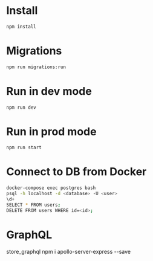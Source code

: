 # Install

```sh
npm install
```

# Migrations

```sh
npm run migrations:run
```

# Run in dev mode

```sh
npm run dev
```

# Run in prod mode

```sh
npm run start
```

# Connect to DB from Docker

```sh
docker-compose exec postgres bash
psql -h localhost -d <database> -U <user>
\d+
SELECT * FROM users;
DELETE FROM users WHERE id=<id>;
```

# GraphQL

store_graphql
npm i apollo-server-express --save
